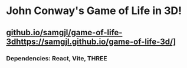 # John Conway's Game of Life in 3D!
## [github.io/samgjl/game-of-life-3d](https://samgjl.github.io/game-of-life-3d/)https://samgjl.github.io/game-of-life-3d/]
### Dependencies: React, Vite, THREE
